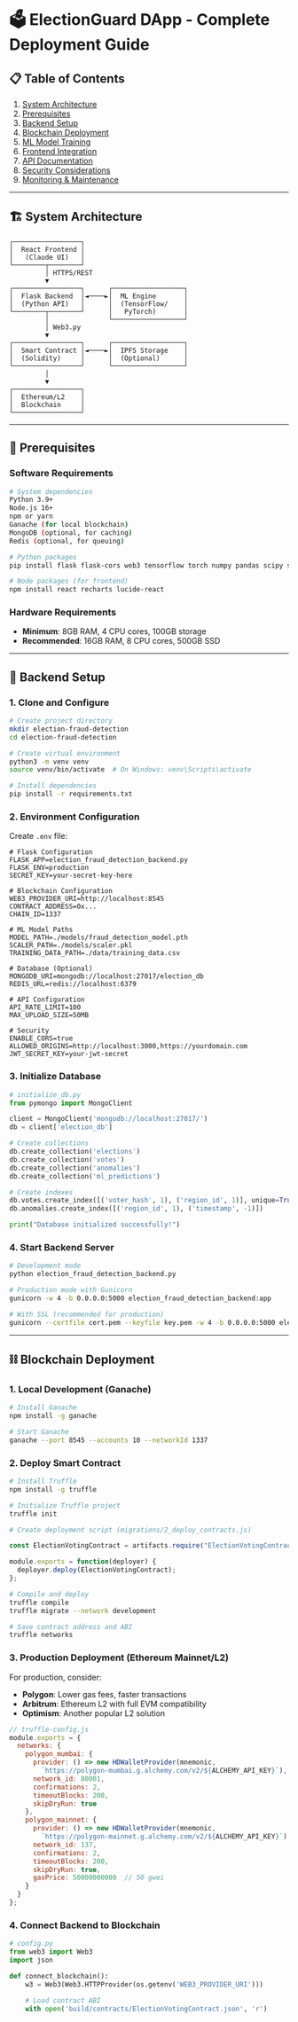 # 🗳️ ElectionGuard DApp - Complete Deployment Guide

## 📋 Table of Contents
1. [System Architecture](#system-architecture)
2. [Prerequisites](#prerequisites)
3. [Backend Setup](#backend-setup)
4. [Blockchain Deployment](#blockchain-deployment)
5. [ML Model Training](#ml-model-training)
6. [Frontend Integration](#frontend-integration)
7. [API Documentation](#api-documentation)
8. [Security Considerations](#security-considerations)
9. [Monitoring & Maintenance](#monitoring--maintenance)

---

## 🏗️ System Architecture

```
┌─────────────────┐
│  React Frontend │
│   (Claude UI)   │
└────────┬────────┘
         │ HTTPS/REST
         ▼
┌─────────────────┐      ┌──────────────────┐
│  Flask Backend  │◄────►│  ML Engine       │
│  (Python API)   │      │  (TensorFlow/    │
└────────┬────────┘      │   PyTorch)       │
         │               └──────────────────┘
         │ Web3.py
         ▼
┌─────────────────┐      ┌──────────────────┐
│  Smart Contract │◄────►│  IPFS Storage    │
│  (Solidity)     │      │  (Optional)      │
└─────────────────┘      └──────────────────┘
         │
         ▼
┌─────────────────┐
│  Ethereum/L2    │
│  Blockchain     │
└─────────────────┘
```

---

## 🔧 Prerequisites

### Software Requirements
```bash
# System dependencies
Python 3.9+
Node.js 16+
npm or yarn
Ganache (for local blockchain)
MongoDB (optional, for caching)
Redis (optional, for queuing)

# Python packages
pip install flask flask-cors web3 tensorflow torch numpy pandas scipy scikit-learn

# Node packages (for frontend)
npm install react recharts lucide-react
```

### Hardware Requirements
- **Minimum**: 8GB RAM, 4 CPU cores, 100GB storage
- **Recommended**: 16GB RAM, 8 CPU cores, 500GB SSD

---

## 🚀 Backend Setup

### 1. Clone and Configure

```bash
# Create project directory
mkdir election-fraud-detection
cd election-fraud-detection

# Create virtual environment
python3 -m venv venv
source venv/bin/activate  # On Windows: venv\Scripts\activate

# Install dependencies
pip install -r requirements.txt
```

### 2. Environment Configuration

Create `.env` file:

```env
# Flask Configuration
FLASK_APP=election_fraud_detection_backend.py
FLASK_ENV=production
SECRET_KEY=your-secret-key-here

# Blockchain Configuration
WEB3_PROVIDER_URI=http://localhost:8545
CONTRACT_ADDRESS=0x...
CHAIN_ID=1337

# ML Model Paths
MODEL_PATH=./models/fraud_detection_model.pth
SCALER_PATH=./models/scaler.pkl
TRAINING_DATA_PATH=./data/training_data.csv

# Database (Optional)
MONGODB_URI=mongodb://localhost:27017/election_db
REDIS_URL=redis://localhost:6379

# API Configuration
API_RATE_LIMIT=100
MAX_UPLOAD_SIZE=50MB

# Security
ENABLE_CORS=true
ALLOWED_ORIGINS=http://localhost:3000,https://yourdomain.com
JWT_SECRET_KEY=your-jwt-secret
```

### 3. Initialize Database

```python
# initialize_db.py
from pymongo import MongoClient

client = MongoClient('mongodb://localhost:27017/')
db = client['election_db']

# Create collections
db.create_collection('elections')
db.create_collection('votes')
db.create_collection('anomalies')
db.create_collection('ml_predictions')

# Create indexes
db.votes.create_index([('voter_hash', 1), ('region_id', 1)], unique=True)
db.anomalies.create_index([('region_id', 1), ('timestamp', -1)])

print("Database initialized successfully!")
```

### 4. Start Backend Server

```bash
# Development mode
python election_fraud_detection_backend.py

# Production mode with Gunicorn
gunicorn -w 4 -b 0.0.0.0:5000 election_fraud_detection_backend:app

# With SSL (recommended for production)
gunicorn --certfile cert.pem --keyfile key.pem -w 4 -b 0.0.0.0:5000 election_fraud_detection_backend:app
```

---

## ⛓️ Blockchain Deployment

### 1. Local Development (Ganache)

```bash
# Install Ganache
npm install -g ganache

# Start Ganache
ganache --port 8545 --accounts 10 --networkId 1337
```

### 2. Deploy Smart Contract

```bash
# Install Truffle
npm install -g truffle

# Initialize Truffle project
truffle init

# Create deployment script (migrations/2_deploy_contracts.js)
```

```javascript
const ElectionVotingContract = artifacts.require("ElectionVotingContract");

module.exports = function(deployer) {
  deployer.deploy(ElectionVotingContract);
};
```

```bash
# Compile and deploy
truffle compile
truffle migrate --network development

# Save contract address and ABI
truffle networks
```

### 3. Production Deployment (Ethereum Mainnet/L2)

For production, consider:
- **Polygon**: Lower gas fees, faster transactions
- **Arbitrum**: Ethereum L2 with full EVM compatibility
- **Optimism**: Another popular L2 solution

```javascript
// truffle-config.js
module.exports = {
  networks: {
    polygon_mumbai: {
      provider: () => new HDWalletProvider(mnemonic, 
        `https://polygon-mumbai.g.alchemy.com/v2/${ALCHEMY_API_KEY}`),
      network_id: 80001,
      confirmations: 2,
      timeoutBlocks: 200,
      skipDryRun: true
    },
    polygon_mainnet: {
      provider: () => new HDWalletProvider(mnemonic,
        `https://polygon-mainnet.g.alchemy.com/v2/${ALCHEMY_API_KEY}`),
      network_id: 137,
      confirmations: 2,
      timeoutBlocks: 200,
      skipDryRun: true,
      gasPrice: 50000000000  // 50 gwei
    }
  }
};
```

### 4. Connect Backend to Blockchain

```python
# config.py
from web3 import Web3
import json

def connect_blockchain():
    w3 = Web3(Web3.HTTPProvider(os.getenv('WEB3_PROVIDER_URI')))
    
    # Load contract ABI
    with open('build/contracts/ElectionVotingContract.json', 'r')